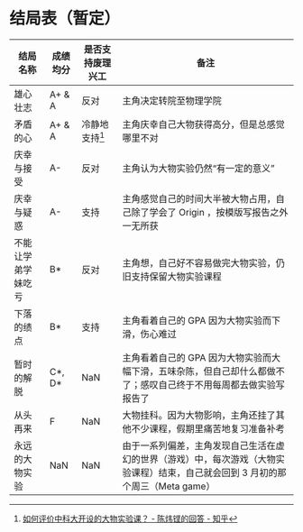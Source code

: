 # 结局表（暂定）

| 结局名称 | 成绩均分 | 是否支持废理兴工 | 备注                                       |
| -------- | -------- | ---------------- | ------------------------------------------ |
| 雄心壮志 | A+ & A   | 反对             | 主角决定转院至物理学院                     |
| 矛盾的心 | A+ & A   | 冷静地支持[^1]    | 主角庆幸自己大物获得高分，但是总感觉哪里不对 |
| 庆幸与接受 | A-       | 反对 | 主角认为大物实验仍然“有一定的意义” |
| 庆幸与疑惑 | A- | 支持 | 主角感觉自己的时间大半被大物占用，自己除了学会了 Origin ，按模版写报告之外一无所获 |
| 不能让学弟学妹吃亏 | B* | 反对 | 主角想，自己好不容易做完大物实验，仍旧支持保留大物实验课程 |
| 下落的绩点 | B* | 支持 | 主角看着自己的 GPA 因为大物实验而下滑，伤心难过 |
| 暂时的解脱 | C*, D\* | NaN | 主角看着自己的 GPA 因为大物实验而大幅下滑，五味杂陈，但自己却什么都做不了；感叹自己终于不用每周都去做实验写报告了 |
| 从头再来 | F | NaN | 大物挂科。因为大物影响，主角还挂了其他不少课程，假期里痛苦地复习准备补考 |
| 永远的大物实验 | NaN | NaN | 由于一系列偏差，主角发现自己生活在虚幻的世界（游戏）中，每次游戏（大物实验课程）结束，自己就会回到 3 月初的那个周三（Meta game） |

[^1]: [如何评价中科大开设的大物实验课？ - 陈炜铿的回答 - 知乎](https://www.zhihu.com/question/35867101/answer/66117133)